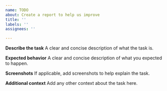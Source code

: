 ```yaml
---
name: TODO
about: Create a report to help us improve
title: ''
labels: ''
assignees: ''

---
```


**Describe the task**
A clear and concise description of what the task is.

**Expected behavior**
A clear and concise description of what you expected to happen.

**Screenshots**
If applicable, add screenshots to help explain the task.

**Additional context**
Add any other context about the task here.
